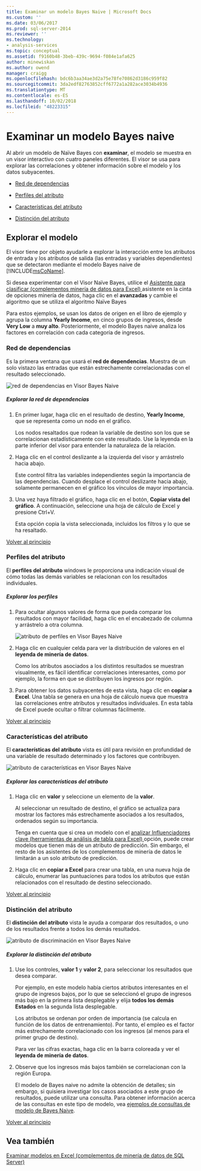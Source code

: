 ```yaml
---
title: Examinar un modelo Bayes Naive | Microsoft Docs
ms.custom: ''
ms.date: 03/06/2017
ms.prod: sql-server-2014
ms.reviewer: ''
ms.technology:
- analysis-services
ms.topic: conceptual
ms.assetid: f9160b48-3beb-439c-9694-f084e1afa625
author: minewiskan
ms.author: owend
manager: craigg
ms.openlocfilehash: bdc6b3aa34ae3d2a75e78fe70862d3186c959f82
ms.sourcegitcommit: 3da2edf82763852cff6772a1a282ace3034b4936
ms.translationtype: MT
ms.contentlocale: es-ES
ms.lasthandoff: 10/02/2018
ms.locfileid: "48223315"
---
```

# <a name="browsing-a-naive-bayes-model"></a>Examinar un modelo Bayes naive
  Al abrir un modelo de Naïve Bayes con **examinar**, el modelo se muestra en un visor interactivo con cuatro paneles diferentes. El visor se usa para explorar las correlaciones y obtener información sobre el modelo y los datos subyacentes.  
  
-   [Red de dependencias](#bkmk_DepNet)  
  
-   [Perfiles del atributo](#bkmk_AttProf)  
  
-   [Características del atributo](#bkmk_AttChar)  
  
-   [Distinción del atributo](#bkmk_AttDisc)  
  
##  <a name="BKMK_Tabs"></a> Explorar el modelo  
 El visor tiene por objeto ayudarle a explorar la interacción entre los atributos de entrada y los atributos de salida (las entradas y variables dependientes) que se detectaron mediante el modelo Bayes naive de [!INCLUDE[msCoName](../includes/msconame-md.md)].  
  
 Si desea experimentar con el Visor Naïve Bayes, utilice el [Asistente para clasificar &#40;complementos minería de datos para Excel&#41; ](classify-wizard-data-mining-add-ins-for-excel.md) asistente en la cinta de opciones minería de datos, haga clic en el **avanzadas** y cambie el algoritmo que se utiliza el algoritmo Naïve Bayes  
  
 Para estos ejemplos, se usan los datos de origen en el libro de ejemplo y agrupa la columna **Yearly Income**, en cinco grupos de ingresos, desde **Very Low** a **muy alto**. Posteriormente, el modelo Bayes naive analiza los factores en correlación con cada categoría de ingresos.  
  
###  <a name="bkmk_DepNet"></a> Red de dependencias  
 Es la primera ventana que usará el **red de dependencias**. Muestra de un solo vistazo las entradas que están estrechamente correlacionadas con el resultado seleccionado.  
  
 ![red de dependencias en Visor Bayes Naive](media/dm13-nb.gif "red de dependencias en Visor Bayes Naive")  
  
##### <a name="explore-the-dependency-network"></a>Explorar la red de dependencias  
  
1.  En primer lugar, haga clic en el resultado de destino, **Yearly Income**, que se representa como un nodo en el gráfico.  
  
     Los nodos resaltados que rodean la variable de destino son los que se correlacionan estadísticamente con este resultado. Use la leyenda en la parte inferior del visor para entender la naturaleza de la relación.  
  
2.  Haga clic en el control deslizante a la izquierda del visor y arrástrelo hacia abajo.  
  
     Este control filtra las variables independientes según la importancia de las dependencias. Cuando desplace el control deslizante hacia abajo, solamente permanecen en el gráfico los vínculos de mayor importancia.  
  
3.  Una vez haya filtrado el gráfico, haga clic en el botón, **Copiar vista del gráfico**. A continuación, seleccione una hoja de cálculo de Excel y presione Ctrl+V.  
  
     Esta opción copia la vista seleccionada, incluidos los filtros y lo que se ha resaltado.  
  
 [Volver al principio](#BKMK_Tabs)  
  
###  <a name="bkmk_AttProf"></a> Perfiles del atributo  
 El **perfiles del atributo** windows le proporciona una indicación visual de cómo todas las demás variables se relacionan con los resultados individuales.  
  
##### <a name="explore-the-profiles"></a>Explorar los perfiles  
  
1.  Para ocultar algunos valores de forma que pueda comparar los resultados con mayor facilidad, haga clic en el encabezado de columna y arrástrelo a otra columna.  
  
     ![atributo de perfiles en Visor Bayes Naive](media/dm13-nb-attprof.gif "atributo perfiles en Visor Bayes Naive")  
  
2.  Haga clic en cualquier celda para ver la distribución de valores en el **leyenda de minería de datos**.  
  
     Como los atributos asociados a los distintos resultados se muestran visualmente, es fácil identificar correlaciones interesantes, como por ejemplo, la forma en que se distribuyen los ingresos por región.  
  
3.  Para obtener los datos subyacentes de esta vista, haga clic en **copiar a Excel**. Una tabla se genera en una hoja de cálculo nueva que muestra las correlaciones entre atributos y resultados individuales. En esta tabla de Excel puede ocultar o filtrar columnas fácilmente.  
  
 [Volver al principio](#BKMK_Tabs)  
  
###  <a name="bkmk_AttChar"></a> Características del atributo  
 El **características del atributo** vista es útil para revisión en profundidad de una variable de resultado determinado y los factores que contribuyen.  
  
 ![atributo de características en Visor Bayes Naive](media/dm13-nb-viewer.gif "atributo características en Visor Bayes Naive")  
  
##### <a name="explore-the-attribute-characteristics"></a>Explorar las características del atributo  
  
1.  Haga clic en **valor** y seleccione un elemento de la **valor**.  
  
     Al seleccionar un resultado de destino, el gráfico se actualiza para mostrar los factores más estrechamente asociados a los resultados, ordenados según su importancia.  
  
     Tenga en cuenta que si crea un modelo con el [analizar Influenciadores clave &#40;herramientas de análisis de tabla para Excel&#41; ](analyze-key-influencers-table-analysis-tools-for-excel.md) opción, puede crear modelos que tienen más de un atributo de predicción. Sin embargo, el resto de los asistentes de los complementos de minería de datos le limitarán a un solo atributo de predicción.  
  
2.  Haga clic en **copiar a Excel** para crear una tabla, en una nueva hoja de cálculo, enumerar las puntuaciones para todos los atributos que están relacionados con el resultado de destino seleccionado.  
  
 [Volver al principio](#BKMK_Tabs)  
  
###  <a name="bkmk_AttDisc"></a> Distinción del atributo  
 El **distinción del atributo** vista le ayuda a comparar dos resultados, o uno de los resultados frente a todos los demás resultados.  
  
 ![atributo de discriminación en Visor Bayes Naive](media/dm13-nb-attdisc.gif "atributo discriminación en Visor Bayes Naive")  
  
##### <a name="explore-attribute-discrimination"></a>Explorar la distinción del atributo  
  
1.  Use los controles, **valor 1** y **valor 2**, para seleccionar los resultados que desea comparar.  
  
     Por ejemplo, en este modelo había ciertos atributos interesantes en el grupo de ingresos bajos, por lo que se seleccionó el grupo de ingresos más bajo en la primera lista desplegable y elija **todos los demás Estados** en la segunda lista desplegable.  
  
     Los atributos se ordenan por orden de importancia (se calcula en función de los datos de entrenamiento). Por tanto, el empleo es el factor más estrechamente correlacionado con los ingresos (al menos para el primer grupo de destino).  
  
     Para ver las cifras exactas, haga clic en la barra coloreada y ver el **leyenda de minería de datos**.  
  
2.  Observe que los ingresos más bajos también se correlacionan con la región Europa.  
  
     El modelo de Bayes naive no admite la obtención de detalles; sin embargo, si quisiera investigar los casos asociados a este grupo de resultados, puede utilizar una consulta. Para obtener información acerca de las consultas en este tipo de modelo, vea [ejemplos de consultas de modelo de Bayes Naive](data-mining/naive-bayes-model-query-examples.md).  
  
 [Volver al principio](#BKMK_Tabs)  
  
## <a name="see-also"></a>Vea también  
 [Examinar modelos en Excel &#40;complementos de minería de datos de SQL Server&#41;](browsing-models-in-excel-sql-server-data-mining-add-ins.md)  
  
  
